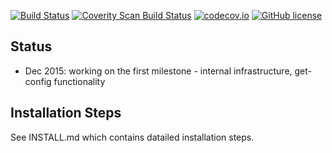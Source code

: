 [![Build Status](https://travis-ci.org/sysrepo/sysrepo.svg)](https://travis-ci.org/sysrepo/sysrepo)
[![Coverity Scan Build Status](https://scan.coverity.com/projects/7479/badge.svg)](https://scan.coverity.com/projects/sysrepo-sysrepo)
[![codecov.io](https://codecov.io/github/sysrepo/sysrepo/coverage.svg?branch=master)](https://codecov.io/github/sysrepo/sysrepo?branch=master)
[![GitHub license](https://img.shields.io/github/license/sysrepo/sysrepo.svg)](https://github.com/sysrepo/sysrepo/blob/master/LICENSE)

## Status
- Dec 2015: working on the first milestone - internal infrastructure, get-config functionality

## Installation Steps
See INSTALL.md which contains datailed installation steps.

